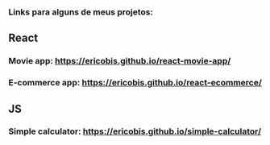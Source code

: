### Links para alguns de meus projetos: 
## React
### Movie app: https://ericobis.github.io/react-movie-app/
### E-commerce app: https://ericobis.github.io/react-ecommerce/
## JS
### Simple calculator: https://ericobis.github.io/simple-calculator/

<!--
**EricoBis/EricoBis** is a ✨ _special_ ✨ repository because its `README.md` (this file) appears on your GitHub profile.

Here are some ideas to get you started:

- 🔭 I’m currently working on ...
- 🌱 I’m currently learning ...
- 👯 I’m looking to collaborate on ...
- 🤔 I’m looking for help with ...
- 💬 Ask me about ...
- 📫 How to reach me: ...
- 😄 Pronouns: ...
- ⚡ Fun fact: ...
-->

